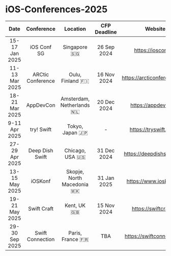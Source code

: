 # iOS-Conferences-2025

| Date | Conference | Location | CFP Deadline | Website |
| :--: | :--: | :--: | :--: | :--: | 
| 15-17 Jan 2025 | iOS Conf SG | Singapore 🇸🇬 | 26 Sep 2024 | https://iosconf.sg |  
| 11-13 Mar 2025 | ARCtic Conference | Oulu, Finland 🇫🇮 | 16 Nov 2024 | https://arcticonference.com |  
| 18-21 Mar 2025 | AppDevCon | Amsterdam, Netherlands 🇳🇱 | 20 Dec 2024 | https://appdevcon.nl |  
| 9-11 Apr 2025 | try! Swift | Tokyo, Japan 🇯🇵 | - | https://tryswift.jp/_en |  
| 27-29 Apr 2025 | Deep Dish Swift | Chicago, USA 🇺🇸 | 31 Dec 2024 | https://deepdishswift.com |  
| 13-15 May 2025 | iOSKonf | Skopje, North Macedonia 🇲🇰 | 31 Jan 2025 | https://www.ioskonf.mk |  
| 19-21 May 2025 | Swift Craft | Kent, UK 🇬🇧 | 15 Nov 2024 | https://swiftcraft.uk |  
| 29-30 Sep 2025 | Swift Connection | Paris, France 🇫🇷 | TBA | https://swiftconnection.io |  
